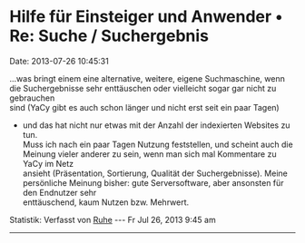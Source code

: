 Hilfe für Einsteiger und Anwender • Re: Suche / Suchergebnis
============================================================

Date: 2013-07-26 10:45:31

\...was bringt einem eine alternative, weitere, eigene Suchmaschine,
wenn die Suchergebnisse sehr enttäuschen oder vielleicht sogar gar nicht
zu gebrauchen\
sind (YaCy gibt es auch schon länger und nicht erst seit ein paar Tagen)
- und das hat nicht nur etwas mit der Anzahl der indexierten Websites zu
tun.\
Muss ich nach ein paar Tagen Nutzung feststellen, und scheint auch die
Meinung vieler anderer zu sein, wenn man sich mal Kommentare zu YaCy im
Netz\
ansieht (Präsentation, Sortierung, Qualität der Suchergebnisse). Meine
persönliche Meinung bisher: gute Serversoftware, aber ansonsten für den
Endnutzer sehr\
enttäuschend, kaum Nutzen bzw. Mehrwert.

Statistik: Verfasst von
[Ruhe](http://forum.yacy-websuche.de/memberlist.php?mode=viewprofile&u=8953)
--- Fr Jul 26, 2013 9:45 am

------------------------------------------------------------------------

